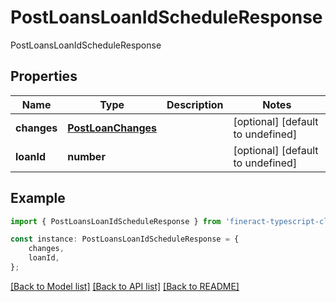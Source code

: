 # PostLoansLoanIdScheduleResponse

PostLoansLoanIdScheduleResponse

## Properties

Name | Type | Description | Notes
------------ | ------------- | ------------- | -------------
**changes** | [**PostLoanChanges**](PostLoanChanges.md) |  | [optional] [default to undefined]
**loanId** | **number** |  | [optional] [default to undefined]

## Example

```typescript
import { PostLoansLoanIdScheduleResponse } from 'fineract-typescript-client';

const instance: PostLoansLoanIdScheduleResponse = {
    changes,
    loanId,
};
```

[[Back to Model list]](../README.md#documentation-for-models) [[Back to API list]](../README.md#documentation-for-api-endpoints) [[Back to README]](../README.md)
